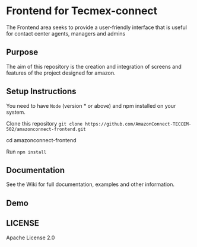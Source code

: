# Frontend for Tecmex-connect
The Frontend area seeks to provide a user-friendly interface that is useful for contact center agents, managers and admins
## Purpose
The aim of this repository is the creation and integration of screens and features of the project designed for amazon.
## Setup Instructions
You need to have ```Node``` (version * or above) and npm installed on your system.

Clone this repository ```git clone https://github.com/AmazonConnect-TECCEM-502/amazonconnect-frontend.git```

cd amazonconnect-frontend

Run ```npm install```

## Documentation
See the Wiki for full documentation, examples and other information.

## Demo

## LICENSE
Apache License 2.0
